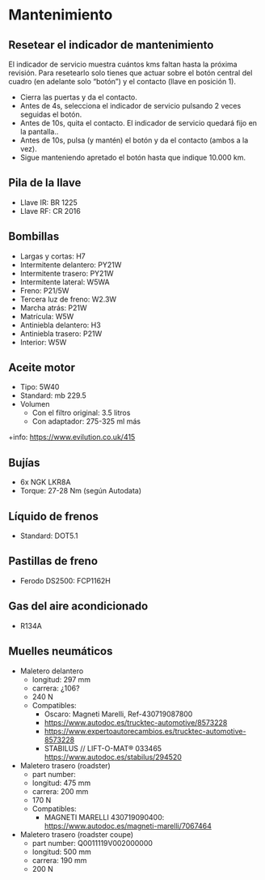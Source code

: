 # Mantenimiento

## Resetear el indicador de mantenimiento

El indicador de servicio muestra cuántos kms faltan hasta la próxima revisión.
Para resetearlo solo tienes que actuar sobre el botón central del cuadro (en
adelante solo “botón”) y el contacto (llave en posición 1).

- Cierra las puertas y da el contacto.
- Antes de 4s, selecciona el indicador de servicio pulsando 2 veces seguidas el botón.
- Antes de 10s, quita el contacto. El indicador de servicio quedará fijo en la pantalla..
- Antes de 10s, pulsa (y mantén) el botón y da el contacto (ambos a la vez).
- Sigue manteniendo apretado el botón hasta que indique 10.000 km.


## Pila de la llave

- Llave IR: BR 1225
- Llave RF: CR 2016

## Bombillas

- Largas y cortas: H7
- Intermitente delantero: PY21W
- Intermitente trasero: PY21W
- Intermitente lateral: W5WA
- Freno: P21/5W
- Tercera luz de freno: W2.3W
- Marcha atrás: P21W
- Matrícula: W5W
- Antiniebla delantero: H3
- Antiniebla trasero: P21W
- Interior: W5W


## Aceite motor

- Tipo: 5W40
- Standard: mb 229.5
- Volumen
  - Con el filtro original: 3.5 litros
  - Con adaptador: 275-325 ml más

+info: https://www.evilution.co.uk/415

## Bujías

- 6x NGK LKR8A
- Torque: 27-28 Nm (según Autodata)


## Líquido de frenos

- Standard: DOT5.1


## Pastillas de freno

- Ferodo DS2500: FCP1162H

## Gas del aire acondicionado

- R134A

## Muelles neumáticos

- Maletero delantero
  - longitud: 297 mm
  - carrera: ¿106?
  - 240 N
  - Compatibles:
    - Oscaro: Magneti Marelli, Ref-430719087800
    - https://www.autodoc.es/trucktec-automotive/8573228
    - https://www.expertoautorecambios.es/trucktec-automotive-8573228
    - STABILUS // LIFT-O-MAT® 033465 https://www.autodoc.es/stabilus/294520
- Maletero trasero (roadster)
  - part number:
  - longitud: 475 mm
  - carrera: 200 mm
  - 170 N
  - Compatibles:
    - MAGNETI MARELLI 430719090400: https://www.autodoc.es/magneti-marelli/7067464
- Maletero trasero (roadster coupe)
  - part number: Q0011119V002000000
  - longitud: 500 mm
  - carrera: 190 mm
  - 200 N
